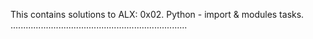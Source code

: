 This contains solutions to ALX: 0x02. Python - import & modules tasks.
......................................................................
